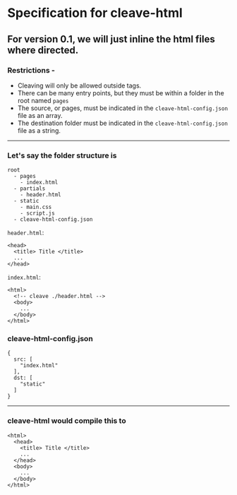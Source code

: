 # Specification for cleave-html

## For version 0.1, we will just inline the html files where directed. 

### Restrictions - 
  - Cleaving will only be allowed outside tags.
  - There can be many entry points, but they must be within a folder in the root named `pages`
  - The source, or pages, must be indicated in the `cleave-html-config.json` file as an array.
  - The destination folder must be indicated in the `cleave-html-config.json` file as a string.

---

### Let's say the folder structure is 
```
root
  - pages 
    - index.html
  - partials
    - header.html
  - static 
    - main.css
    - script.js
  - cleave-html-config.json
```  
 
 
`header.html`:
```
<head>
  <title> Title </title>
  ...
</head>
```


`index.html`:
```
<html>
  <!-- cleave ./header.html -->
  <body>
    ...
  </body>
</html>
```

### cleave-html-config.json
```
{
  src: [
    "index.html"
  ],
  dst: [
    "static"
  ]
}
```

---

### cleave-html would compile this to
```
<html>
  <head>
    <title> Title </title>
    ...
  </head>
  <body>
    ...
  </body>
</html>
```
